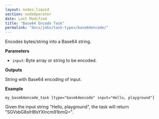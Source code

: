 ```yaml
---
layout: nodes.liquid
section: nodeOperator
date: Last Modified
title: "Base64 Encode Task"
permalink: "docs/jobs/task-types/base64encode/"
---
```


Encodes bytes/string into a Base64 string.

**Parameters**

- `input`: Byte array or string to be encoded.

**Outputs**

String with Base64 encoding of input.

**Example**

```jpv2
my_base64encode_task [type="base64encode" input="Hello, playground"]
```

Given the input string "Hello, playground", the task will return "SGVsbG8sIHBsYXlncm91bmQ=".
